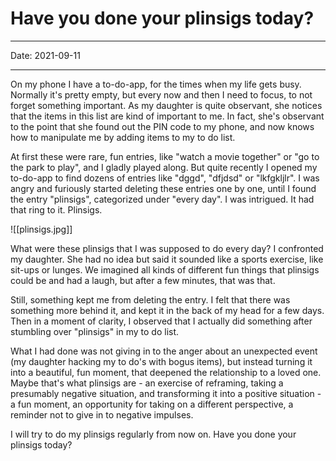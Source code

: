 # Have you done your plinsigs today?
----

Date: 2021-09-11

----

On my phone I have a to-do-app, for the times when my life gets busy. Normally it's pretty empty, but every now and then I need to focus, to not forget something important. As my daughter is quite observant, she notices that the items in this list are kind of important to me. In fact, she's observant to the point that she found out the PIN code to my phone, and now knows how to manipulate me by adding items to my to do list.

At first these were rare, fun entries, like "watch a movie together" or "go to the park to play", and I gladly played along. But quite recently I opened my to-do-app to find dozens of entries like "dggd", "dfjdsd" or "lkfgkljlr". I was angry and furiously started deleting these entries one by one, until I found the entry "plinsigs", categorized under "every day". I was intrigued. It had that ring to it. Plinsigs.

![[plinsigs.jpg]]

What were these plinsigs that I was supposed to do every day? I confronted my daughter. She had no idea but said it sounded like a sports exercise, like sit-ups or lunges. We imagined all kinds of different fun things that plinsigs could be and had a laugh, but after a few minutes, that was that.

Still, something kept me from deleting the entry. I felt that there was something more behind it, and kept it in the back of my head for a few days. Then in a moment of clarity, I observed that I actually did something after stumbling over "plinsigs" in my to do list.

What I had done was not giving in to the anger about an unexpected event (my daughter hacking my to do's with bogus items), but instead turning it into a beautiful, fun moment, that deepened the relationship to a loved one. Maybe that's what plinsigs are - an exercise of reframing, taking a presumably negative situation, and transforming it into a positive situation - a fun moment, an opportunity for taking on a different perspective, a reminder not to give in to negative impulses.

I will try to do my plinsigs regularly from now on. Have you done your plinsigs today?



